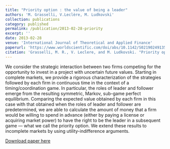 ```yaml
---
title: "Priority option : the value of being a leader"
authors: 'M. Grasselli, V.Leclère, M. Ludkovski'
collection: publications
category: published
permalink: /publication/2013-02-28-priority
excerpt: ''
date: 2013-02-28
venue: 'International Journal of Theoretical and Applied Finance'
paperurl: 'https://www.worldscientific.com/doi/abs/10.1142/S0219024913500040'
citation: 'Grasselli, M. R., V. Leclere, and M. Ludkovski. "Priority option: the value of being a leader." International Journal of Theoretical and Applied Finance 16.01 (2013): 1350004.'
---
```

We consider the strategic interaction between two firms competing for the opportunity to invest in a project with uncertain future values. Starting in complete markets, we provide a rigorous characterization of the strategies followed by each firm in continuous time in the context of a timing/coordination game. In particular, the roles of leader and follower emerge from the resulting symmetric, Markov, sub-game perfect equilibrium. Comparing the expected value obtained by each firm in this case with that obtained when the roles of leader and follower are predetermined, we are able to calculate the amount of money that a firm would be willing to spend in advance (either by paying a license or acquiring market power) to have the right to be the leader in a subsequent game — what we call the priority option. We extend these results to incomplete markets by using utility-indifference arguments.

[Download paper here](../files/papers/priority_published.pdf)

